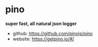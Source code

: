 # pino

**super fast, all natural json logger**


* github: https://github.com/pinojs/pino
* website: https://getpino.io/#/


